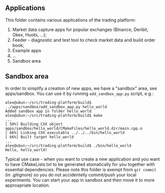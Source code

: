 ## Applications

This folder contains various applications of the trading platform:
1. Market data capture apps for popular exchanges (Binance, Deribit, Okex, Huobi, ...);
2. Feeder - diagnostic and test tool to check market data and build order book;
3. Example apps
4. ...
5. Sandbox area

## Sandbox area

In order to simplify a creation of new apps, we have a "sandbox" area, see apps/sandbox. You can use it by running `add_sandbox_app.py` script, e.g.:
```
alex@ubun:~/src/trading-platform/build$ ../apps/sandbox/add_sandbox_app.py hello_world
Added sandbox app in folder hello_world
alex@ubun:~/src/trading-platform/build$ make
...
[ 50%] Building CXX object apps/sandbox/hello_world/CMakeFiles/hello_world.dir/main.cpp.o
[ 66%] Linking CXX executable ../../../bin/hello_world
[ 66%] Built target hello_world
...
alex@ubun:~/src/trading-platform/build$ ./bin/hello_world 
Hello, hello_world!
```
Typical use case - when you want to create a new application and you want to have CMakeLists.txt to be generated atomatically for you together with essential dependencies. Please note this folder is exempt from `git commit` (in .gitignore) so you do not accidentelly commit/push your local experiments. You can start your app in sandbox and then move it to more approapriate location.

